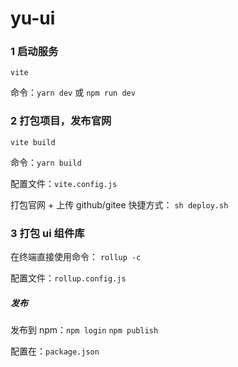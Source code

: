 # yu-ui

### 1 启动服务

`vite`

命令：`yarn dev` 或 `npm run dev`

### 2 打包项目，发布官网

`vite build`

命令：`yarn build`

配置文件：`vite.config.js`

打包官网 + 上传 github/gitee 快捷方式： `sh deploy.sh`

### 3 打包 ui 组件库

在终端直接使用命令： `rollup -c`

配置文件：`rollup.config.js`

##### 发布

发布到 npm：`npm login` `npm publish`

配置在：`package.json`
